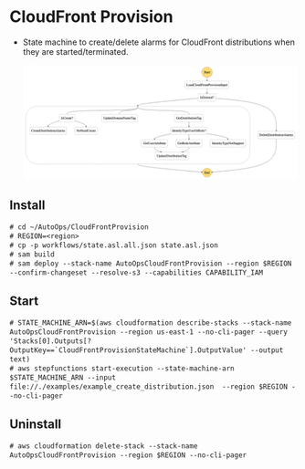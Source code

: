 # CloudFront Provision

- State machine to create/delete alarms for CloudFront distributions when they are started/terminated.

    ![](doc/CloudFrontProvision.png)

## Install 

```
# cd ~/AutoOps/CloudFrontProvision
# REGION=<region>
# cp -p workflows/state.asl.all.json state.asl.json
# sam build
# sam deploy --stack-name AutoOpsCloudFrontProvision --region $REGION --confirm-changeset --resolve-s3 --capabilities CAPABILITY_IAM
```

## Start

```
# STATE_MACHINE_ARN=$(aws cloudformation describe-stacks --stack-name AutoOpsCloudFrontProvision --region us-east-1 --no-cli-pager --query 'Stacks[0].Outputs[?OutputKey==`CloudFrontProvisionStateMachine`].OutputValue' --output text)
# aws stepfunctions start-execution --state-machine-arn $STATE_MACHINE_ARN --input file://./examples/example_create_distribution.json  --region $REGION --no-cli-pager
```

## Uninstall

```
# aws cloudformation delete-stack --stack-name AutoOpsCloudFrontProvision --region $REGION --no-cli-pager
```
